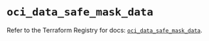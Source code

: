 # `oci_data_safe_mask_data`

Refer to the Terraform Registry for docs: [`oci_data_safe_mask_data`](https://registry.terraform.io/providers/oracle/oci/7.19.0/docs/resources/data_safe_mask_data).

